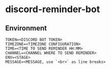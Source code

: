# discord-reminder-bot

## Environment

```
TOKEN=<DISCORD BOT TOKEN>
TIMEZONE=<TIMEZONE CONFIGURATION>
TIME=<TIME TO SEND REMINDER HH:MM>
CHANNEL=<CHANNEL WHERE TO SEND REMINDER>
ENV=<STAGE>
MESSAGE=<MESSAGE, use `<br>` as line breaks>
```

